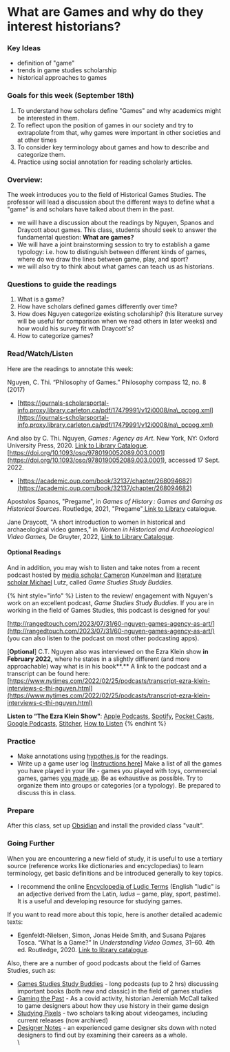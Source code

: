 # What are Games and why do they interest historians?

### Key Ideas

* definition of "game"
* trends in game studies scholarship
* historical approaches to games

### Goals for this week (September 18th)

1. To understand how scholars define "Games" and why academics might be interested in them.
2. To reflect upon the position of games in our society and try to extrapolate from that, why games were important in other societies and at other times
3. To consider key terminology about games and how to describe and categorize them.
4. Practice using social annotation for reading scholarly articles.&#x20;

### Overview:

The week introduces you to the field of Historical Games Studies. The professor will lead a discussion about the different ways to define what a "game" is and scholars have talked about them in the past.

* we will have a discussion about the readings by Nguyen, Spanos and Draycott about games. This class, students should seek to answer the fundamental question: **What are games?**
* We will have a joint brainstorming session to try to establish a game typology: i.e. how to distinguish between different kinds of games, where do we draw the lines between game, play, and sport?
* we will also try to think about what games can teach us as historians.&#x20;

### Questions to guide the readings

1. What is a game?
2. How have scholars defined games differently over time?&#x20;
3. How does Nguyen categorize existing scholarship?  (his literature survey will be useful for comparison when we read others in later weeks) and how would his survey fit with Draycott's?
4. How to categorize games?

### Read/Watch/Listen

Here are the readings to annotate this week:

Nguyen, C. Thi. “Philosophy of Games.” Philosophy compass 12, no. 8 (2017)

* [https://journals-scholarsportal-info.proxy.library.carleton.ca/pdf/17479991/v12i0008/na\_pcpog.xml](https://journals-scholarsportal-info.proxy.library.carleton.ca/pdf/17479991/v12i0008/na\_pcpog.xml)

And also  by C. Thi. Nguyen, _Games : Agency as Art_. New York, NY: Oxford University Press, 2020. [Link to Library Catalogue](https://ocul-crl.primo.exlibrisgroup.com/permalink/01OCUL\_CRL/hgdufh/alma991022774628305153). [https://doi.org/10.1093/oso/9780190052089.003.0001](https://doi.org/10.1093/oso/9780190052089.003.0001), accessed 17 Sept. 2022.

* [https://academic.oup.com/book/32137/chapter/268094682](https://academic.oup.com/book/32137/chapter/268094682)

Apostolos Spanos, "Pregame", in _Games of History : Games and Gaming as Historical Sources_. Routledge, 2021, "Pregame"[ Link to Library](https://ocul-crl.primo.exlibrisgroup.com/permalink/01OCUL\_CRL/hgdufh/alma991023026456405153) catalogue.&#x20;

Jane Draycott, "A short introduction to women in historical and archaeological video games," in _Women in Historical and Archaeological Video Games,_ De Gruyter, 2022, [Link to Library Catalogue](https://ocul-crl.primo.exlibrisgroup.com/permalink/01OCUL\_CRL/hgdufh/alma991022995133105153).

#### Optional Readings

And in addition, you may wish to listen and take notes from a recent podcast hosted by [media scholar Cameron](https://twitter.com/ckunzelman) Kunzelman and [literature scholar Michael](https://twitter.com/WarrenIsDead) Lutz, called _Game Studies Study Buddies_.&#x20;

{% hint style="info" %}
Listen to the review/ engagement with Nguyen's work on an excellent podcast, _Game Studies Study Buddies._ If you are in working in the field of Games Studies, this podcast is designed for you!

[http://rangedtouch.com/2023/07/31/60-nguyen-games-agency-as-art/](http://rangedtouch.com/2023/07/31/60-nguyen-games-agency-as-art/) (you can also listen to the podcast on most other podcasting apps).&#x20;



\[**Optional**] C.T. Nguyen also was interviewed on the Ezra Klein show **in February 2022,** where he states in a slightly different (and more approachable) way what is in his book**.** A link to the podcast and a transcript can be found here: [https://www.nytimes.com/2022/02/25/podcasts/transcript-ezra-klein-interviews-c-thi-nguyen.html](https://www.nytimes.com/2022/02/25/podcasts/transcript-ezra-klein-interviews-c-thi-nguyen.html)

**Listen to “The Ezra Klein Show”**: [Apple Podcasts](https://podcasts.apple.com/us/podcast/the-ezra-klein-show/id1548604447), [Spotify](https://open.spotify.com/show/3oB5noYIwEB2dMAREj2F7S), [Pocket Casts](https://pca.st/ey7cqeik), [Google Podcasts](https://podcasts.google.com/feed/aHR0cHM6Ly9mZWVkcy5zaW1wbGVjYXN0LmNvbS84MkZJMzVQeA), [Stitcher](https://www.stitcher.com/show/the-ezra-klein-show-2), [How to Listen](https://www.nytimes.com/2021/01/19/opinion/how-to-listen-ezra-klein-show-nyt.html?action=click\&module=RelatedLinks\&pgtype=Article)
{% endhint %}

### Practice

* Make annotations using [hypothes.is](../course-info/digital-tools/hypothes.is.md) for the readings.&#x20;
* Write up a game user log \[[Instructions here](../course-info/assignments/2a.-game-user-log.md)]  Make a list of all the games you have played in your life - games you played with toys, commercial games, games [you made up](https://tvtropes.org/pmwiki/pmwiki.php/Main/Calvinball). Be as exhaustive as possible. Try to organize them into groups or categories (or a typology). Be prepared to discuss this in class.&#x20;

### Prepare

After this class, set up [Obsidian](../course-info/digital-tools/obsidian/) and install the provided class "vault".

### Going Further

When you are encountering a new field of study, it is useful to use a tertiary source (reference works like dictionaries and encyclopedias) to learn terminology, get basic definitions and be introduced generally to key topics.

* I recommend the online [Encyclopedia of Ludic Terms](https://eolt.org/) (English "ludic"   is an adjective derived from the Latin, _ludus –_ game, play, sport, pastime). It is a useful and developing resource for studying games.&#x20;

If you want to read more about this topic, here is another detailed academic texts:

* Egenfeldt-Nielsen, Simon, Jonas Heide Smith, and Susana Pajares Tosca. “What Is a Game?” In _Understanding Video Games_, 31–60. 4th ed. Routledge, 2020. [Link to library catalogue](https://ocul-crl.primo.exlibrisgroup.com/permalink/01OCUL\_CRL/1ortgfo/cdi\_informaworld\_taylorfrancisbooks\_10\_4324\_9780429431791\_4\_version2).

Also, there are a number of good podcasts about the field of Games Studies, such as:

* [Games Studies Study Buddies](http://rangedtouch.com/game-studies-study-buddies/) - long podcasts (up to 2 hrs) discussing important books (both new and classic) in the field of games studies
* [Gaming the Past](https://gamingthepast.net/theory-practice/gaming-the-past-designer-talks-podcast/) -  As a covid activity, historian Jeremiah McCall talked to game designers about how they use history in their game design
* [Studying Pixels](https://studyingpixels.com) - two scholars talking about videogames, including current releases (now archived)
* [Designer Notes](https://www.idlethumbs.net/designernotes/) - an experienced game designer sits down with noted designers to find out by examining their careers as a whole.\
  \
